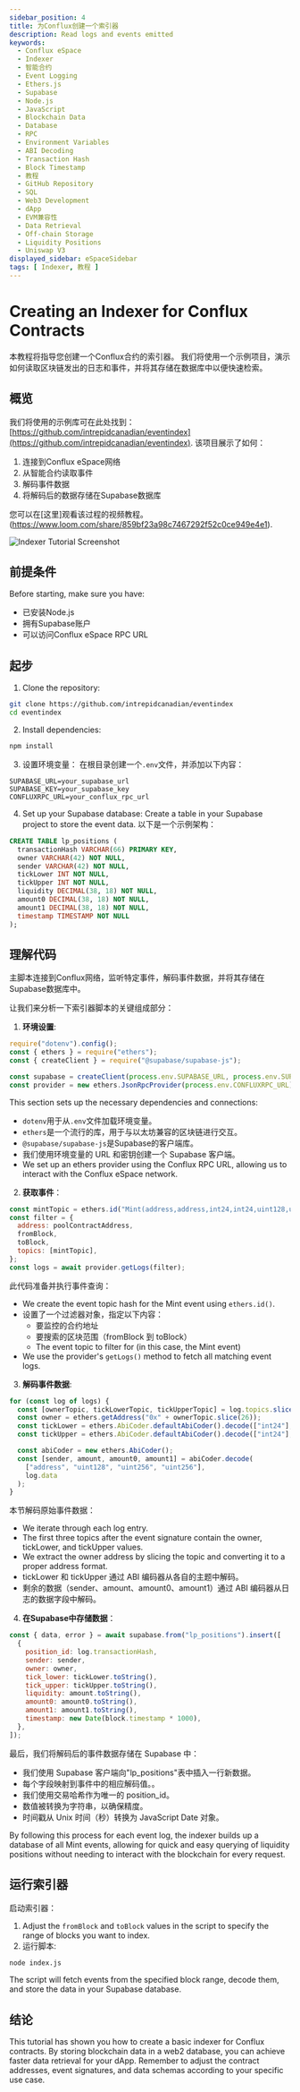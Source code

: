 ```yaml
---
sidebar_position: 4
title: 为Conflux创建一个索引器
description: Read logs and events emitted
keywords:
  - Conflux eSpace
  - Indexer
  - 智能合约
  - Event Logging
  - Ethers.js
  - Supabase
  - Node.js
  - JavaScript
  - Blockchain Data
  - Database
  - RPC
  - Environment Variables
  - ABI Decoding
  - Transaction Hash
  - Block Timestamp
  - 教程
  - GitHub Repository
  - SQL
  - Web3 Development
  - dApp
  - EVM兼容性
  - Data Retrieval
  - Off-chain Storage
  - Liquidity Positions
  - Uniswap V3
displayed_sidebar: eSpaceSidebar
tags: [ Indexer, 教程 ]
---
```


# Creating an Indexer for Conflux Contracts

本教程将指导您创建一个Conflux合约的索引器。 我们将使用一个示例项目，演示如何读取区块链发出的日志和事件，并将其存储在数据库中以便快速检索。

## 概览

我们将使用的示例库可在此处找到：[https://github.com/intrepidcanadian/eventindex](https://github.com/intrepidcanadian/eventindex). 该项目展示了如何：

1. 连接到Conflux eSpace网络
2. 从智能合约读取事件
3. 解码事件数据
4. 将解码后的数据存储在Supabase数据库

您可以在[这里]观看该过程的视频教程。(https://www.loom.com/share/859bf23a98c7467292f52c0ce949e4e1).

![Indexer Tutorial Screenshot](../img/IndexerTutorial.png)

## 前提条件

Before starting, make sure you have:

- 已安装Node.js
- 拥有Supabase账户
- 可以访问Conflux eSpace RPC URL

## 起步

1. Clone the repository:
  ```bash
  git clone https://github.com/intrepidcanadian/eventindex
  cd eventindex
  ```

2. Install dependencies:
  ```bash
  npm install
  ```

3. 设置环境变量：
  在根目录创建一个`.env`文件，并添加以下内容：
  ```
  SUPABASE_URL=your_supabase_url
  SUPABASE_KEY=your_supabase_key
  CONFLUXRPC_URL=your_conflux_rpc_url
  ```

4. Set up your Supabase database:
  Create a table in your Supabase project to store the event data. 以下是一个示例架构：

  ```sql
  CREATE TABLE lp_positions (
    transactionHash VARCHAR(66) PRIMARY KEY,
    owner VARCHAR(42) NOT NULL,
    sender VARCHAR(42) NOT NULL,
    tickLower INT NOT NULL,
    tickUpper INT NOT NULL,
    liquidity DECIMAL(38, 18) NOT NULL,
    amount0 DECIMAL(38, 18) NOT NULL,
    amount1 DECIMAL(38, 18) NOT NULL,
    timestamp TIMESTAMP NOT NULL
  );
  ```

## 理解代码

主脚本连接到Conflux网络，监听特定事件，解码事件数据，并将其存储在Supabase数据库中。

让我们来分析一下索引器脚本的关键组成部分：

1. **环境设置**:

  ```javascript
  require("dotenv").config();
  const { ethers } = require("ethers");
  const { createClient } = require("@supabase/supabase-js");

  const supabase = createClient(process.env.SUPABASE_URL, process.env.SUPABASE_KEY);
  const provider = new ethers.JsonRpcProvider(process.env.CONFLUXRPC_URL);
  ```

  This section sets up the necessary dependencies and connections:

  - `dotenv`用于从`.env`文件加载环境变量。
  - `ethers`是一个流行的库，用于与以太坊兼容的区块链进行交互。
  - `@supabase/supabase-js`是Supabase的客户端库。
  - 我们使用环境变量的 URL 和密钥创建一个 Supabase 客户端。
  - We set up an ethers provider using the Conflux RPC URL, allowing us to interact with the Conflux eSpace network.

2. **获取事件**：

  ```javascript
  const mintTopic = ethers.id("Mint(address,address,int24,int24,uint128,uint256,uint256)");
  const filter = {
    address: poolContractAddress,
    fromBlock,
    toBlock,
    topics: [mintTopic],
  };
  const logs = await provider.getLogs(filter);
  ```

  此代码准备并执行事件查询：

  - We create the event topic hash for the Mint event using `ethers.id()`.
  - 设置了一个过滤器对象，指定以下内容：
    - 要监控的合约地址
    - 要搜索的区块范围（fromBlock 到 toBlock）
    - The event topic to filter for (in this case, the Mint event)
  - We use the provider's `getLogs()` method to fetch all matching event logs.

3. **解码事件数据**:

  ```javascript
  for (const log of logs) {
    const [ownerTopic, tickLowerTopic, tickUpperTopic] = log.topics.slice(1);
    const owner = ethers.getAddress("0x" + ownerTopic.slice(26));
    const tickLower = ethers.AbiCoder.defaultAbiCoder().decode(["int24"], tickLowerTopic)[0];
    const tickUpper = ethers.AbiCoder.defaultAbiCoder().decode(["int24"], tickUpperTopic)[0];

    const abiCoder = new ethers.AbiCoder();
    const [sender, amount, amount0, amount1] = abiCoder.decode(
      ["address", "uint128", "uint256", "uint256"],
      log.data
    );
  }
  ```

  本节解码原始事件数据：

  - We iterate through each log entry.
  - The first three topics after the event signature contain the owner, tickLower, and tickUpper values.
  - We extract the owner address by slicing the topic and converting it to a proper address format.
  - tickLower 和 tickUpper 通过 ABI 编码器从各自的主题中解码。
  - 剩余的数据（sender、amount、amount0、amount1）通过 ABI 编码器从日志的数据字段中解码。

4. **在Supabase中存储数据**：

  ```javascript
  const { data, error } = await supabase.from("lp_positions").insert([
    {
      position_id: log.transactionHash,
      sender: sender,
      owner: owner,
      tick_lower: tickLower.toString(),
      tick_upper: tickUpper.toString(),
      liquidity: amount.toString(),
      amount0: amount0.toString(),
      amount1: amount1.toString(),
      timestamp: new Date(block.timestamp * 1000),
    },
  ]);
  ```

  最后，我们将解码后的事件数据存储在 Supabase 中：

  - 我们使用 Supabase 客户端向"lp_positions"表中插入一行新数据。
  - 每个字段映射到事件中的相应解码值。。
  - 我们使用交易哈希作为唯一的 position_id。
  - 数值被转换为字符串，以确保精度。
  - 时间戳从 Unix 时间（秒）转换为 JavaScript Date 对象。

By following this process for each event log, the indexer builds up a database of all Mint events, allowing for quick and easy querying of liquidity positions without needing to interact with the blockchain for every request.

## 运行索引器

启动索引器：

1. Adjust the `fromBlock` and `toBlock` values in the script to specify the range of blocks you want to index.
2. 运行脚本:
  ```bash
  node index.js
  ```

The script will fetch events from the specified block range, decode them, and store the data in your Supabase database.

## 结论

This tutorial has shown you how to create a basic indexer for Conflux contracts. By storing blockchain data in a web2 database, you can achieve faster data retrieval for your dApp. Remember to adjust the contract addresses, event signatures, and data schemas according to your specific use case.
